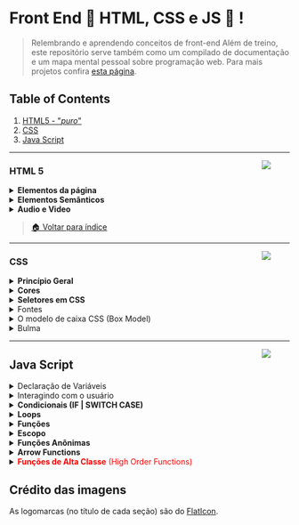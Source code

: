 # Front End 📘 HTML, CSS e JS 📘 !

>  Relembrando e aprendendo conceitos de front-end
> Além  de treino, este repositório serve também como um compilado de documentação e um mapa mental pessoal sobre programação web.  Para mais projetos confira [esta página](https://github.com/jonasaacampos).

## Table of Contents

1. [HTML5 - "*puro*"](#html-5)
2. [CSS](#css)
3. [Java Script](#java-script)

---
<img  src="https://cdn-icons-png.flaticon.com/512/136/136528.png"  width=50 align=right>

### HTML 5

<details>
<summary><strong>Elementos da página</strong></summary>

> Clique para acessar a documentação

- [Block and Inline Elements](https://www.w3schools.com/html/html_blocks.asp)
- [Tables](https://www.w3schools.com/html/html_tables.asp)
- [Forms](https://www.w3schools.com/html/html_forms.asp)

</details>

<details>
<summary><strong>Elementos Semânticos</strong></summary>

> Marcações para melhorar a leitura do código.

<p align="center">
<img src="https://www.w3schools.com/html/img_sem_elements.gif">
</p>

```
      <article>
      <aside>
      <details>
      <figcaption>
      <figure>
      <footer>
      <header>
      <main>
      <mark>
      <nav>
      <section>
      <summary>
      <time>
```

>  Clique para acessar a documentação
- [Semantic Elements](https://www.w3schools.com/html/html5_semantic_elements.asp)

</details>

<details>
<summary><strong>Audio e Video</strong></summary>

- [Tag de vídeo HTML5:](https://www.w3schools.com/html/html5_video.asp)
- [Tag de áudio HTML5:](https://www.w3schools.com/html/html5_audio.asp)
- [Lista de novas Tags:](https://www.w3schools.com/html/html5_new_elements.asp)
- [Semantica no HTML 5:](https://www.w3schools.com/html/html5_semantic_elements.asp)
- [Documentação dos tipos de input:](https://www.w3schools.com/html/html_form_input_types.asp)
- [Simulando os tipos novos de input:](https://www.webfx.com/blog/images/assets/cdn.sixrevisions.com/demos/0345-new_html5_form_input_types/new-html5-form-input-types.html)

</details>

> [🏠 Voltar para índice](#table-of-contents)

---
<img  src="https://cdn-icons-png.flaticon.com/512/136/136527.png"  width=50 align=right>


### CSS
<details>
<summary><strong>Princípio Geral</strong></summary>

- [Referência de CSS](https://developer.mozilla.org/pt-BR/docs/Web/CSS/Reference)

**Anatomia de um conjunto de regras CSS**
<img src="https://mdn.mozillademos.org/files/9461/css-declaration-small.png">


**Seletor (Selector)**

O nome do elemento HTML no começo do conjunto de regras. Ele seleciona o(s) elemento(s) a serem estilizados (nesse caso, elementos ```<p>```). Para dar estilo a um outro elemento, é só mudar o seletor.

**Declaração (Declaration)**

Uma regra simples como color: red; especificando quais das propriedades do elemento você quer estilizar.

**Propriedades (Property)**

Forma pela qual você estiliza um elemento HTML. (Nesse caso, color é uma propriedade dos elementos ```<p>```.) Em CSS, você escolhe quais propriedades você deseja afetar com sua regra.

**Valor da propriedade (Property value)**

À direita da propriedade, depois dos dois pontos, nós temos o valor de propriedade, que escolhe uma dentre muitas aparências possíveis para uma determinada propriedade (há muitos valores color(cor) além do red(vermelho)).

Note outras partes importantes da sintaxe:
- Cada linha de comando deve ser envolvida em chaves ({}).
- Dentro de cada declaração, você deve usar dois pontos (:) para separar a propriedade de seus valores.
- Dentro de cada conjunto de regras, você deve usar um ponto e vírgula (;) para separar cada declaração da próxima.

Então para modificar múltiplos valores de propriedades de uma vez, você deve escrevê-los separados por ponto e vírgula, desse modo:

**Modificar múltiplas propriedades**

```p {
  color: red;
  width: 500px;
  border: 1px solid black;
}
```

**Selecionar múltiplos elementos**

```p, li, h1 {
  color: red;
}
```

</details>

<details>
<summary><strong>Cores</strong></summary>

Para definir cores no css, podemos usar
- nome
- valor RGB
- Valor Hexadecimal
- Valor HSL (css3)
- Valor HWB (css4)

O mais utilizado hoje em dia é o hexadecimal

![](2_css/corHexadecimal.png)

</details>

<details>
<summary><strong>Seletores em CSS</strong></summary>

> A Mozilla possui uma tabela com todos os seletores. [Reference table of selectors](https://developer.mozilla.org/en-US/docs/Learn/CSS/Building_blocks/Selectors#reference_table_of_selectors).

<table class="standard-table">
<caption><h3>Principais seletores</h3></caption>
 <thead>
  <tr>
   <th scope="col">Nome do seletor</th>
   <th scope="col">O que ele seleciona</th>
   <th scope="col">Exemplo</th>
  </tr>
 </thead>
 <tbody>
  <tr>
   <td>Seletor de elemento (às vezes, chamado tag ou seletor de tipo)</td>
   <td>Todos os elementos HTML de determinado tipo.</td>
   <td><code>p</code><br>
    Seleciona <code>&lt;p&gt;</code></td>
  </tr>
  <tr>
   <td>Seletor de ID</td>
   <td>O elemento na página com o ID específicado. Em uma determinada página HTML, é uma boa prática usar um elemento por ID (e claro, um ID por elemento) mesmo que seja permitido usar o mesmo ID para vários elementos.</td>
   <td><code>#my-id</code><br>
    Seleciona <code>&lt;p id="my-id"&gt;</code> ou <code>&lt;a id="my-id"&gt;</code></td>
  </tr>
  <tr>
   <td>Seletor de classe</td>
   <td>O(s) elemento(s) na página com a classe específicada (várias instâncias de classe podem aparecer em uma página).</td>
   <td><code>.my-class</code><br>
    Seleciona <code>&lt;p class="my-class"&gt;</code> e <code>&lt;a class="my-class"&gt;</code></td>
  </tr>
  <tr>
   <td>Seletor de atributo</td>
   <td>O(s) elemento(s) na página com o atributo especificado.</td>
   <td><code>img[src]</code><br>
    Seleciona <code>&lt;img src="myimage.png"&gt;</code> mas não <code>&lt;img&gt;</code></td>
  </tr>
  <tr>
   <td>Seletor de pseudo-classe</td>
   <td>O(s) elemento(s) específicado(s), mas somente quando estiver no estado especificado. Ex.: com o mouse sobre ele.</td>
   <td><code>a:hover</code><br>
    Seleciona <code>&lt;a&gt;</code>, mas somente quando o mouse está em cima do link.</td>
  </tr>
 </tbody>
</table>

</details>

<details>
<summary>Fontes</summary>

> Recomendado utilizar fontes online ao invés de fontes disponíneis no navegador do usuário. Use o [Google fonts](https://fonts.google.com/).

**Famílias de fontes genéricas**

Em CSS existem cinco famílias de fontes genéricas:

1. As **fontes com serifa** têm um pequeno traço nas bordas de cada letra. Eles criam uma sensação de formalidade e elegância.
2. As **fontes sem serifa** têm linhas limpas (sem pequenos traços anexados). Eles criam um visual moderno e minimalista.
3. **Fontes monoespaçadas** - aqui todas as letras têm a mesma largura fixa. Eles criam uma aparência mecânica.
4. As **fontes cursivas** imitam a caligrafia humana.
5. **Fontes de fantasia** são fontes decorativas/lúdicas.

*Todos os nomes de fontes diferentes pertencem a uma das famílias de fontes genéricas.*

</details>

<details>
<summary>O modelo de caixa CSS (Box Model)</summary>

Em CSS, o termo "modelo de caixa" é usado quando se fala de design e layout.

O modelo de caixa CSS é essencialmente uma caixa que envolve cada elemento HTML. Ele consiste em: margens, bordas, preenchimento e o conteúdo real. A imagem abaixo ilustra o modelo da caixa:

![](https://www.kasandbox.org/programming-images/misc/boxmodel.png)


- **Content** é o conteúdo da caixa, onde o texto e as imagens aparecem
- **Padding**  Limpa uma área ao redor do conteúdo. O forro é transparente
- **Border**  Uma borda que contorna o preenchimento e o conteúdo
- **Margin**  Limpa uma área fora da fronteira. A margem é transparente

</details>

<details>
<summary>Bulma</summary>

> Framework do css para econimizar trabalho. Acesse [Bulma](https://bulma.io/)
> É possível baixar do cdn tambem [bulma](https://cdnjs.com/libraries/bulma)

Ao invés de inserir o arquivo css no diretório do nosso site, podemos usar o **arquivo disponível no CDN.**

https://cdnjs.com/libraries/font-awesome

inserir como link e como script

` https://cdnjs.cloudflare.com/ajax/libs/bulma/0.9.3/css/bulma.min.css`

`https://cdnjs.cloudflare.com/ajax/libs/font-awesome/6.0.0/js/all.min.js`

**Componentes**

Podemos baixar componentes elegantes e pré configurados nos componentes do bulma 
https://bulma.io/documentation/components/
</details>

---

[//]: # (<img  src="https://cdn-icons-png.flaticon.com/512/5968/5968292.png"  width=50 align=right>)
<img  src="img/js.png"  width=50 align=right>

## Java Script

<details>
<summary>Declaração de Variáveis</summary>

- `let` para declarar variáveis
- `const` declara variáveis que não podem ser mudadas (constantes)
- `var` igual à let, utilizada em versões anteriores
</details>

<details>
<summary>Interagindo com o usuário</summary>

- `console.log || console.info` registra no console informações
- `prompt` - pede informações de texto para usuário
- `confirm` - confirma dados e gera um valor lógico
- `alert` - exibe um popup de alerta
</details>

<details>
<summary><strong>Condicionais (IF | SWITCH CASE)</strong></summary>

Síntaxe: 
``` 
if(condicao){
    bloco de código...
}else if (condição) {
    bloco de código...
}else {
    bloco de código...
}
``` 
*Pode-se* utilizar do operador ternário caso a condição possua poucas linhas

**Mas os blocos condicinais são mais legíveis.**

```
switch (variavel) {
    case x:
    case y:
    ...
    case z:
        bloco de código...
        break
    default
        bloco de código...
        break
}
```

</details>

<details>
<summary><strong>Loops</strong></summary>

Repete um bloco de código N vezes ou até que uma condição seja atendida

```
while (condição){
    bloco de código...
}
```

Enquanto o while recebe uma única expressão, no `for` podemos adicionar variáveis para conrolar as iterecações

```
for (variável,  expressão, ação de controle){
    bloco de código...
}
```

```
do {
    bloco de código
} wilhe(condiçao)
```
</details>

<details>
<summary><strong>Funções</strong></summary>

Função é um bloco de código **nomeado** que executa uma determinada ação, e podemos utilizar este bloco a qualquer momento

```
function algumaTarefa() {
    bloco de código
}
```

Para chamar uma função, basta escrever:
`algumaTarefa()`

Funções com valores padrão

```
function cumprimentarUsuario(name, message = "Oi") {
    alert(message + name + "!")
}
```
Resultados ao chamar a função:

```
cumprimentarUsuario("Jonas")
// Oi Jonas!

cumprimentarUsuario("Jonas", "Seja bem vindo!")
// Seja Bem vindo Jonas!

```
**BOA PRÁTICA**
_Utilize variáveis com valores padrão sempre como último parâmetro da função_
</details>

<details>
<summary><strong>Escopo</strong></summary>
 - Variáveis declaradas com `let` fora da estrutra do bloco, possui escopo global
 - Caso a variável seja declarada dentro do bloco, ela possui escopo local
 - declarar variaveis com `var`, faz com que esta possua um nivel maior do que a do escopo atual

</details>

<details>
<summary><strong>Funções Anônimas</strong></summary>

São funções que não possuem nome, que são adicionadas dentro de variáveis

```
let doubleSpeed = function(velocity) {
    return velocity * 2
}


let newVelocity  = doubleSpeed(40)

console.log(newVelocity)
// 80

```

**Importante**

- Funções tradicionais são lidas sempre primeiro, mesmo que esteja no final do código
- Funçẽos anônimas seguem a ordem de execução do código

</details>

<details>
<summary><strong>Arrow Functions</strong></summary>

São também **funções anônimas**. São funções reduzidas.

```
const doubleVelocity = () => {

}


const doubleVelocity = (parametro) => {

}

```

Para funções com apenas uma linha, podemos escrever:

```
const doubleVelocity  = (velocity) => velocity * 2

/* Chamando a função*/

conlose.log(doubleVelocity(60))
//120
```
</details>

<details>
<summary><font color="red" ><strong>Funções de Alta Classe</strong> (High Order Functions)</font></summary>

- São funções que recebem e retorna outras funções
- Quando uma HOF recebe uma função, _geralmente_ são funções anônimas (ou arrows functions)
- A função enviada como parâmentro de uma HOF é denominada de **callback**

```
//função tradicionas
function doubleVelocity(velocity, printer) {
    console.log("acessei a função...")
    let newVelocity = velecity * 2
    printer(newVelocity)
    return newVelocity
}

//funçao anonima (arrow function)
let printVelocity =  velocity => {
    console.log("Nova velociadade: " + velocity + "Km/s.")
}

//funçao anonima
let newVelocity = doubleVelocity(60, printVelocity)

console.log(newVelocity)
    /*output...*/
// "acessei a função..."
// "Nova velociadade: 120 Km/s."
// 120

```
Um outro exemplo de HOF

```
function doubleVelocity(velocity, printer) {
    console.log("acessei a função...")
    let newVelocity = velecity * 2
    printer(newVelocity)
    return newVelocity
}

let anotherVelocity = doubleVelocity(50, velocity => {
console.log("Outra velocidade é de: " + velocity)  
}

    /*output...*/
// "acessei a função..."
// "Outra velocidade é de: 100"


```


</details>

## Crédito das imagens
As logomarcas (no título de cada seção) são do [FlatIcon](https://www.flaticon.com/br/).